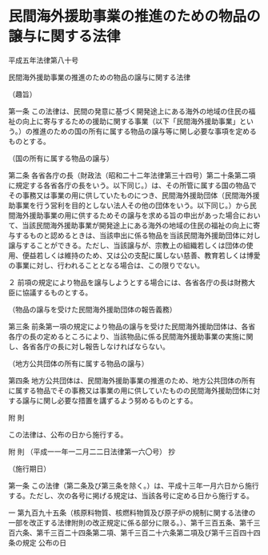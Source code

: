 # 民間海外援助事業の推進のための物品の譲与に関する法律

平成五年法律第八十号

民間海外援助事業の推進のための物品の譲与に関する法律

（趣旨）

第一条 この法律は、民間の発意に基づく開発途上にある海外の地域の住民の福祉の向上に寄与するための援助に関する事業（以下「民間海外援助事業」という。）の推進のための国の所有に属する物品の譲与等に関し必要な事項を定めるものとする。

（国の所有に属する物品の譲与）

第二条 各省各庁の長（財政法（昭和二十二年法律第三十四号）第二十条第二項に規定する各省各庁の長をいう。以下同じ。）は、その所管に属する国の物品でその事務又は事業の用に供していたものにつき、民間海外援助団体（民間海外援助事業を行う営利を目的としない法人その他の団体をいう。以下同じ。）から民間海外援助事業の用に供するためその譲与を求める旨の申出があった場合において、当該民間海外援助事業が開発途上にある海外の地域の住民の福祉の向上に寄与するものと認めるときは、当該申出に係る物品を当該民間海外援助団体に対し譲与することができる。ただし、当該譲与が、宗教上の組織若しくは団体の使用、便益若しくは維持のため、又は公の支配に属しない慈善、教育若しくは博愛の事業に対し、行われることとなる場合は、この限りでない。

２ 前項の規定により物品を譲与しようとする場合には、各省各庁の長は財務大臣に協議するものとする。

（物品の譲与を受けた民間海外援助団体の報告義務）

第三条 前条第一項の規定により物品の譲与を受けた民間海外援助団体は、各省各庁の長の定めるところにより、当該物品に係る民間海外援助事業の実施に関し、各省各庁の長に対し報告しなければならない。

（地方公共団体の所有に属する物品の譲与）

第四条 地方公共団体は、民間海外援助事業の推進のため、地方公共団体の所有に属する物品でその事務又は事業の用に供していたものの民間海外援助団体に対する譲与に関し必要な措置を講ずるよう努めるものとする。

附 則

この法律は、公布の日から施行する。

附 則 （平成一一年一二月二二日法律第一六〇号） 抄

（施行期日）

第一条 この法律（第二条及び第三条を除く。）は、平成十三年一月六日から施行する。ただし、次の各号に掲げる規定は、当該各号に定める日から施行する。

一 第九百九十五条（核原料物質、核燃料物質及び原子炉の規制に関する法律の一部を改正する法律附則の改正規定に係る部分に限る。）、第千三百五条、第千三百六条、第千三百二十四条第二項、第千三百二十六条第二項及び第千三百四十四条の規定 公布の日
